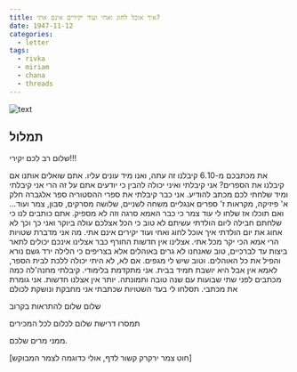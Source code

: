 ```yaml
---
title: איך אוכל לחוג ואחי ועוד יקירים אינם אתי?
date: 1947-11-12
categories:
  - letter
tags:
  - rivka
  - miriam
  - chana
  - threads
---
```


![text](/pupko-papers/assets/images/1947-11-12-miriam.jpg)

## תמלול

שלום רב לכם יקירי!!!

את מכתבכם מ-6.10 קיבלנו זה עתה, ואנו מיד עונים עליו. אתם שואלים אותנו
אם קיבלנו את הספרים? אני קיבלתי ואיני יכולה להבין כי יודעים אתם על
זה הרי אני קיבלתי ומיד שלחתי לכם מכתב להודיע. אני כבר קיבלתי
את ספרי ההסטוריה ספר אלגברה חלק א' פיזיקה, מקראות ז' ספרים אנגליים
משחה לשניים, שלושה מסרקים, סבון, צמר ועוד... ואם תוכלו אז שלחו לי
עוד צמר כי כבר האמא סרגה וזה לא מספיק. אתם כותבים לנו
כי שלחתם חבילה ליום הולדתי עשיתם לא טוב כי הכל אצלכם עולה
ביוקר ואני כך וכך לא אחוג את יום הולדתי איך אוכל לחוג ואחי
ועוד יקירים אינם אתי. מה אני מדברת שטויות הרי אמא הכי יקר
מכל אתי. אצלינו אין חדשות החורף כבר אצלינו אינכם יכולים לתאר
ביצות עד לברכיים, טוב שאנחנו לא גרים באוהלים אלא בצריפים כי
הלילה ירד גשם נורא והפיל את כל האוהלים. וטוב שיש לי מגפים.
אם לא, לא היתי יכולה ללכת לבית הספר, לאמא אין אבל היא
יושבת תמיד בבית. אני מתקדמת בלימודי. קיבלתי מחנה'לה כמה
מכתבים לפני שתי שבועות עם שנה טובה ותמונתה. יותר אין אצלנו
חדשות. אני גומרת את מכתבי. תסלחו לי בעד השטויות שכתבתי
אני מחבקת ונושקת לכולם

שלום שלום להתראות בקרוב

תמסרו דרישת שלום לכלום לכל המכירים

ממני מרים שלכם.

[חוט צמר ירקרק קשור לדף, אולי כדוגמה לצמר המבוקש]
